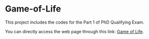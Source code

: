 # Game-of-Life
This project includes the codes for the Part 1 of PhD Qualifying Exam.

You can directly access the web page through this link: [Game of Life](https://chufengxiao.github.io/Game-of-Life/).
